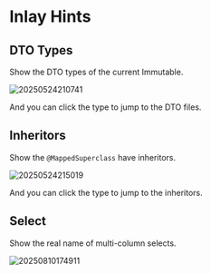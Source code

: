# Inlay Hints

## DTO Types

Show the DTO types of the current Immutable.

![20250524210741](https://s2.loli.net/2025/05/24/9goh76ub38RCwDT.png)

And you can click the type to jump to the DTO files.

## Inheritors

Show the `@MappedSuperclass` have inheritors.

![20250524215019](https://s2.loli.net/2025/05/24/ixyDUvYCQb6mJMa.png)

And you can click the type to jump to the inheritors.

## Select

Show the real name of multi-column selects.

![20250810174911](https://s2.loli.net/2025/08/10/SDrWXaNQFHwEURJ.png)